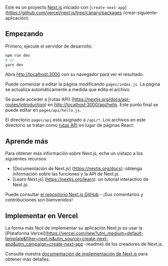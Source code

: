 Este es un proyecto [Next.js](https://nextjs.org/) iniciado con [`create-next-app`](https://github.com/vercel/next.js/tree/canary/packages /crear-siguiente-aplicación).

## Empezando

Primero, ejecute el servidor de desarrollo:

```bash
npm run dev
# or
yarn dev
```

Abra [http://localhost:3000](http://localhost:3000) con su navegador para ver el resultado.

Puede comenzar a editar la página modificando `pages/index.js`. La página se actualiza automáticamente a medida que edita el archivo.

Se puede acceder a [rutas API] (https://nextjs.org/docs/api-routes/introduction) en [http://localhost:3000/api/hello](http://localhost:3000/api/hello ). Este punto final se puede editar en `pages/api/hello.js`.

El directorio `pages/api` está asignado a `/api/*`. Los archivos en este directorio se tratan como [rutas API](https://nextjs.org/docs/api-routes/introduction) en lugar de páginas React.

## Aprende más

Para obtener más información sobre Next.js, eche un vistazo a los siguientes recursos:

- [Documentación de Next.js] (https://nextjs.org/docs): obtenga información sobre las funciones y la API de Next.js.
- [Learn Next.js] (https://nextjs.org/learn): un tutorial interactivo de Next.js.

Puede consultar [el repositorio Next.js GitHub](https://github.com/vercel/next.js/) - ¡Sus comentarios y contribuciones son bienvenidos!

## Implementar en Vercel

La forma más fácil de implementar su aplicación Next.js es usar la [Plataforma Vercel](https://vercel.com/new?utm_medium=default-template&filter=next.js&utm_source=create-next-app&utm_campaign=create-next-app -readme) de los creadores de Next.js.

Consulte nuestra [documentación de implementación de Next.js](https://nextjs.org/docs/deployment) para obtener más detalles.